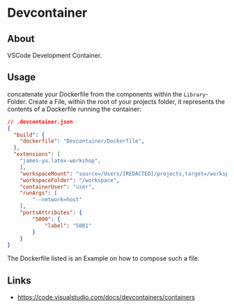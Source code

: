 # Devcontainer


## About
VSCode Development Container.

## Usage
concatenate your Dockerfile from the components within the `Library`-Folder.
Create a File, within the root of your projects folder, it represents the contents of a Dockerfile running the container:
```json
// .devcontainer.json
{
  "build": {
    "dockerfile": "Devcontainer/Dockerfile",
  },
  "extensions": [
    "james-yu.latex-workshop",
	],
	"workspaceMount": "source=/Users/[REDACTED]/projects,target=/workspace,type=bind",
	"workspaceFolder": "/workspace",
	"containerUser": "user",
	"runArgs": [
		"--network=host"
	],
	"portsAttributes": {
		"5000": {
			"label": "5001"
		}
	}
}
```

The Dockerfile listed is an Example on how to compose such a file.

## Links
- https://code.visualstudio.com/docs/devcontainers/containers
